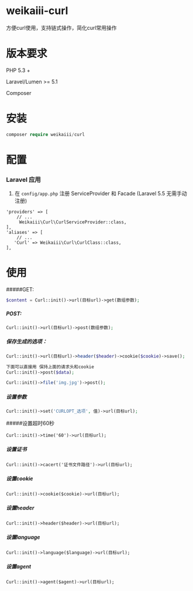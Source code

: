 # weikaiii-curl

方便curl使用，支持链式操作，简化curl常用操作

# 版本要求

 PHP 5.3 +

 Laravel/Lumen >= 5.1

 Composer 

# 安装

```php
composer require weikaiii/curl
```
# 配置

### Laravel 应用

1. 在 `config/app.php` 注册 ServiceProvider 和 Facade (Laravel 5.5 无需手动注册)

```
'providers' => [
    // ...
     Weikaiii\Curl\CurlServiceProvider::class,
],
'aliases' => [
    // ...
   'Curl' => Weikaiii\Curl\CurlClass::class,
],
```

# 使用

#####GET:

```php
$content = Curl::init()->url(目标url)->get(数组参数);
```

##### POST:

```php
Curl::init()->url(目标url)->post(数组参数);
```

##### 保存生成的选项：

```php
Curl::init()->url(目标url)->header($header)->cookie($cookie)->save();

下面可以直接用 保持上面的请求头和cookie
Curl::init()->post($data);

Curl::init()->file('img.jpg')->post();

```

##### 设置参数

```php
Curl::init()->set('CURLOPT_选项', 值)->url(目标url);
```

#####设置超时60秒

```
Curl::init()->time('60')->url(目标url);
```

##### 设置证书

```
Curl::init()->cacert('证书文件路径')->url(目标url);
```

##### 设置cookie

```
Curl::init()->cookie($cookie)->url(目标url);
```

##### 设置header

```
Curl::init()->header($header)->url(目标url);
```

##### 设置language

```
Curl::init()->language($language)->url(目标url);
```

##### 设置agent

```
Curl::init()->agent($agent)->url(目标url);
```





